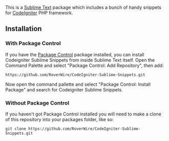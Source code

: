 This is a [Sublime Text][sublime] package which includes a bunch of handy snippets for [CodeIgniter][ci] PHP framework.

## Installation ##

### With Package Control ###

If you have the [Package Control][package_control] package installed, you can install Codeigniter Sublime Snippets from inside Sublime Text itself. Open the Command Palette and select "Package Control: Add Repository", then add:

	https://github.com/RoverWire/CodeIgniter-Sublime-Snippets.git

Now open the command pallette and select "Package Control: Install Package" and search for Codeigniter Sublime Snippets.

### Without Package Control ###

If you haven't got Package Control installed you will need to make a clone of this repository into your packages folder, like so:

    git clone https://github.com/RoverWire/CodeIgniter-Sublime-Snippets.git


[sublime]: http://www.sublimetext.com/
[ci]: http://www.codeigniter.com/
[package_control]: http://wbond.net/sublime_packages/package_control